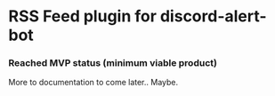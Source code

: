 
# RSS Feed plugin for discord-alert-bot

### Reached MVP status (minimum viable product)

More to documentation to come later.. Maybe.

